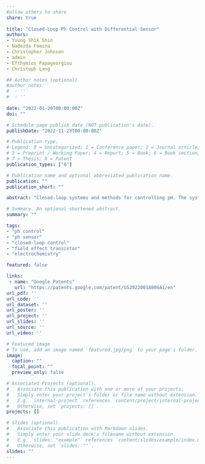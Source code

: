```yaml
---
#allow others to share
share: true
  
title: "Closed-Loop Ph Control with Differential Sensor"
authors:
- Young Shik Shin
- Nadezda Fomina
- Christopher Johnson
- admin
- Efthymios Papageorgiou
- Christoph Lang

## Author notes (optional)
#author_notes:
#  - ''
#  - ''
  
date: "2022-01-20T00:00:00Z"
doi: ""

# Schedule page publish date (NOT publication's date).
publishDate: "2022-11-23T00:00:00Z"

# Publication type.
# Legend: 0 = Uncategorized; 1 = Conference paper; 2 = Journal article;
# 3 = Preprint / Working Paper; 4 = Report; 5 = Book; 6 = Book section;
# 7 = Thesis; 8 = Patent
publication_types: ["8"]

# Publication name and optional abbreviated publication name.
publication: ""
publication_short: ""

abstract: "Closed-loop systems and methods for controlling pH. The system includes a working electrode, a counter electrode, a reference electrode, a first ion-sensitive field-effect transistor (ISFET), a second ISFET, and an electronic controller. The working electrode, the counter electrode, the reference electrode, and a first sensing terminal of the first ISFET are immersible in an active solution. A second sensing terminal of the second ISFET is immersible in a reference solution. The electronic controller is configured to apply a first amount of current or voltage to the working electrode and determine a differential voltage between the first ISFET and the second ISFET. The electronic controller is also configured to set a second amount of current or voltage to reduce a difference between the differential voltage and a target voltage. The electronic controller is further configured to apply the second amount of current or voltage to the working electrode."

# Summary. An optional shortened abstract.
summary: ""

tags:
- "ph control"
- "ph sensor"
- "closed-loop control"
- "field effect transistor"
- "electrochemistry"

featured: false

links:
 - name: "Google Patents"
   url: "https://patents.google.com/patent/US20220018806A1/en"
url_pdf: ''
url_code: ''
url_dataset: ''
url_poster: ''
url_project: ''
url_slides: ''
url_source: ''
url_video: ''

# Featured image
# To use, add an image named `featured.jpg/png` to your page's folder. 
image:
  caption: ""
  focal_point: ""
  preview_only: false

# Associated Projects (optional).
#   Associate this publication with one or more of your projects.
#   Simply enter your project's folder or file name without extension.
#   E.g. `internal-project` references `content/project/internal-project/index.md`.
#   Otherwise, set `projects: []`.
projects: []

# Slides (optional).
#   Associate this publication with Markdown slides.
#   Simply enter your slide deck's filename without extension.
#   E.g. `slides: "example"` references `content/slides/example/index.md`.
#   Otherwise, set `slides: ""`.
slides: ""
---
```

